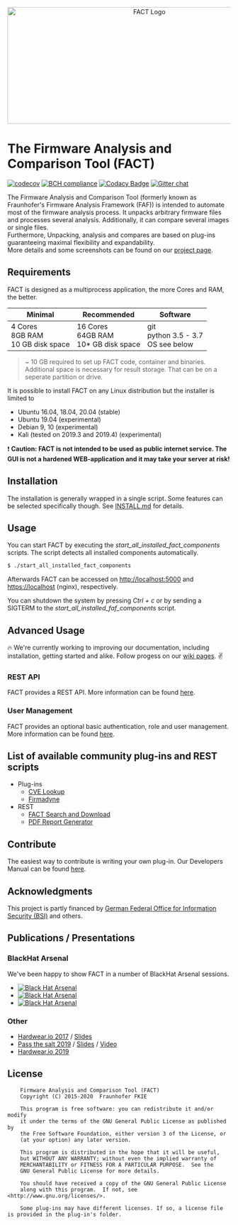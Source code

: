 <p align="center">
    <img src="src/web_interface/static/FACT_smaller.png" alt="FACT Logo" width="625" height="263"/>
</p>

# The Firmware Analysis and Comparison Tool (FACT)

[![codecov](https://codecov.io/gh/fkie-cad/FACT_core/branch/master/graph/badge.svg)](https://codecov.io/gh/fkie-cad/FACT_core)
[![BCH compliance](https://bettercodehub.com/edge/badge/fkie-cad/FACT_core?branch=master)](https://bettercodehub.com/)
[![Codacy Badge](https://api.codacy.com/project/badge/Grade/8101a5fc388848e89ec705e06a5ad734)](https://www.codacy.com/app/johannes.vom.dorp/FACT_core?utm_source=github.com&amp;utm_medium=referral&amp;utm_content=fkie-cad/FACT_core&amp;utm_campaign=Badge_Grade)
[![Gitter chat](https://badges.gitter.im/gitterHQ/gitter.png)](https://gitter.im/FACT_core/community)

The Firmware Analysis and Comparison Tool (formerly known as Fraunhofer's Firmware Analysis Framework (FAF)) is intended to automate most of the firmware analysis process. 
It unpacks arbitrary firmware files and processes several analysis.
Additionally, it can compare several images or single files.  
Furthermore, Unpacking, analysis and compares are based on plug-ins guaranteeing maximal flexibility and expandability.  
More details and some screenshots can be found on our [project page](https://fkie-cad.github.io/FACT_core/).

## Requirements

FACT is designed as a multiprocess application, the more Cores and RAM, the better.

Minimal | Recommended | Software
------- | ----------- | --------
4 Cores<br>8GB RAM<br>10 GB disk space | 16 Cores<br>64GB RAM<br>10* GB disk space | git<br>python 3.5 - 3.7<br>OS see below

> ~ 10 GB required to set up FACT code, container and binaries. Additional space is necessary for result storage. That can be on a seperate partition or drive.

It is possible to install FACT on any Linux distribution but the installer is limited to
- Ubuntu 16.04, 18.04, 20.04 (stable)
- Ubuntu 19.04 (experimental)
- Debian 9, 10 (experimental)
- Kali (tested on 2019.3 and 2019.4) (experimental)

:exclamation: **Caution: FACT is not intended to be used as public internet service. The GUI is not a hardened WEB-application and it may take your server at risk!**

## Installation

The installation is generally wrapped in a single script. Some features can be selected specifically though.
See [INSTALL.md](https://github.com/fkie-cad/FACT_core/blob/master/INSTALL.md) for details.

## Usage
You can start FACT by executing the *start_all_installed_fact_components* scripts.
The script detects all installed components automatically.

```sh
$ ./start_all_installed_fact_components
```

Afterwards FACT can be accessed on <http://localhost:5000> and <https://localhost> (nginx), respectively.  

You can shutdown the system by pressing *Ctrl + c* or by sending a SIGTERM to the *start_all_installed_faf_components* script.

## Advanced Usage

:fire: We're currently working to improving our documentation, including installation, getting started and alike. Follow progess on our [wiki pages](https://github.com/fkie-cad/FACT_core/wiki/). :v:

### REST API
FACT provides a REST API. More information can be found [here](https://github.com/fkie-cad/FACT_core/wiki/rest-documentation).

### User Management
FACT provides an optional basic authentication, role and user management. More information can be found [here](https://github.com/fkie-cad/FACT_core/wiki/Authentication).

## List of available community plug-ins and REST scripts
* Plug-ins
  * [CVE Lookup](https://github.com/fkie-cad/FACT_analysis-plugin_CVE-lookup)
  * [Firmadyne](https://github.com/fkie-cad/FACT_firmadyne_analysis_plugin)
* REST
  * [FACT Search and Download](https://github.com/fkie-cad/FACT_Search_and_Download)
  * [PDF Report Generator](https://github.com/fkie-cad/fact_pdf_report)

## Contribute
The easiest way to contribute is writing your own plug-in.
Our Developers Manual can be found [here](https://github.com/fkie-cad/FACT_core/wiki/).

## Acknowledgments
This project is partly financed by [German Federal Office for Information Security (BSI)](https://www.bsi.bund.de) and others.  

## Publications / Presentations

### BlackHat Arsenal

We've been happy to show FACT in a number of BlackHat Arsenal sessions.

- [![Black Hat Arsenal](https://github.com/toolswatch/badges/blob/master/arsenal/asia/2018.svg)](http://www.toolswatch.org/2018/01/black-hat-arsenal-asia-2018-great-lineup/)
- [![Black Hat Arsenal](https://github.com/toolswatch/badges/blob/master/arsenal/europe/2018.svg)](http://www.toolswatch.org/2018/09/black-hat-arsenal-europe-2018-lineup-announced/)
- [![Black Hat Arsenal](https://github.com/toolswatch/badges/blob/master/arsenal/usa/2019.svg)](http://www.toolswatch.org/2019/05/amazing-black-hat-arsenal-usa-2019-lineup-announced/)

### Other

- [Hardwear.io 2017](https://hardwear.io/the-hague-2017/speakers/johannes-vom-dorp.php) / [Slides](https://hardwear.io/document/hio.pdf)
- [Pass the salt 2019](https://2019.pass-the-salt.org/talks/71.html) / [Slides](https://2019.pass-the-salt.org/files/slides/04-FACT.pdf) / [Video](https://passthesalt.ubicast.tv/videos/improving-your-firmware-security-analysis-process-with-fact/)
- [Hardwear.io 2019](https://hardwear.io/netherlands-2019/speakers/johannes-vom-dorp-and-peter-weidenbach.php)

## License
```
    Firmware Analysis and Comparison Tool (FACT)
    Copyright (C) 2015-2020  Fraunhofer FKIE

    This program is free software: you can redistribute it and/or modify
    it under the terms of the GNU General Public License as published by
    the Free Software Foundation, either version 3 of the License, or
    (at your option) any later version.

    This program is distributed in the hope that it will be useful,
    but WITHOUT ANY WARRANTY; without even the implied warranty of
    MERCHANTABILITY or FITNESS FOR A PARTICULAR PURPOSE.  See the
    GNU General Public License for more details.

    You should have received a copy of the GNU General Public License
    along with this program.  If not, see <http://www.gnu.org/licenses/>.
    
    Some plug-ins may have different licenses. If so, a license file is provided in the plug-in's folder.
```

